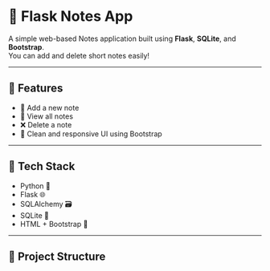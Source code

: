 # 📝 Flask Notes App

A simple web-based Notes application built using **Flask**, **SQLite**, and **Bootstrap**.  
You can add and delete short notes easily!

---

## 📌 Features

- 🧾 Add a new note
- 📜 View all notes
- ❌ Delete a note
- 🎨 Clean and responsive UI using Bootstrap

---

## 🔧 Tech Stack

- Python 🐍
- Flask 🌐
- SQLAlchemy 🗃️
- SQLite 💾
- HTML + Bootstrap 🎨

---

## 📂 Project Structure

